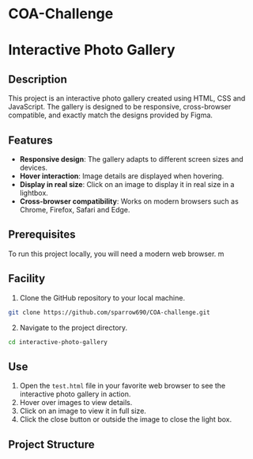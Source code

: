 # COA-Challenge

# Interactive Photo Gallery

## Description
This project is an interactive photo gallery created using HTML, CSS and JavaScript. The gallery is designed to be responsive, cross-browser compatible, and exactly match the designs provided by Figma.

## Features
- **Responsive design**: The gallery adapts to different screen sizes and devices.
- **Hover interaction**: Image details are displayed when hovering.
- **Display in real size**: Click on an image to display it in real size in a lightbox.
- **Cross-browser compatibility**: Works on modern browsers such as Chrome, Firefox, Safari and Edge.

## Prerequisites
To run this project locally, you will need a modern web browser.
m
## Facility
1. Clone the GitHub repository to your local machine.
 ```bash
 git clone https://github.com/sparrow690/COA-challenge.git
 ```
2. Navigate to the project directory.
 ```bash
 cd interactive-photo-gallery
 ```

## Use
1. Open the `test.html` file in your favorite web browser to see the interactive photo gallery in action.
2. Hover over images to view details.
3. Click on an image to view it in full size.
4. Click the close button or outside the image to close the light box.

## Project Structure